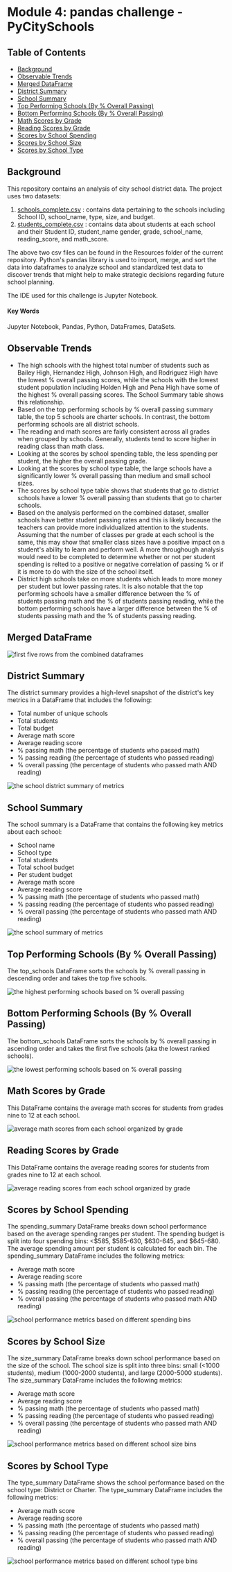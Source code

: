 # Module 4: pandas challenge - PyCitySchools

## Table of Contents
* [Background](https://github.com/dspataru/pandas-challenge/blob/main/README.md#background)
* [Observable Trends](https://github.com/dspataru/pandas-challenge/blob/main/README.md#observable-trends)
* [Merged DataFrame](https://github.com/dspataru/pandas-challenge/blob/main/README.md#merged-dataframe)
* [District Summary](https://github.com/dspataru/pandas-challenge/blob/main/README.md#district-summary)
* [School Summary](https://github.com/dspataru/pandas-challenge/blob/main/README.md#school-summary)
* [Top Performing Schools (By % Overall Passing)](https://github.com/dspataru/pandas-challenge/blob/main/README.md#top-performing-schools-by--overall-passing)
* [Bottom Performing Schools (By % Overall Passing)](https://github.com/dspataru/pandas-challenge/blob/main/README.md#bottom-performing-schools-by--overall-passing)
* [Math Scores by Grade](https://github.com/dspataru/pandas-challenge/blob/main/README.md#math-scores-by-grade)
* [Reading Scores by Grade](https://github.com/dspataru/pandas-challenge/blob/main/README.md#reading-scores-by-grade)
* [Scores by School Spending](https://github.com/dspataru/pandas-challenge/blob/main/README.md#scores-by-school-spending)
* [Scores by School Size](https://github.com/dspataru/pandas-challenge/blob/main/README.md#scores-by-school-size)
* [Scores by School Type](https://github.com/dspataru/pandas-challenge/blob/main/README.md#scores-by-school-type)

## Background

This repository contains an analysis of city school district data. The project uses two datasets:
1. [schools_complete.csv](https://github.com/dspataru/pandas-challenge/blob/main/Resources/schools_complete.csv) : contains data pertaining to the schools including School ID, school_name, type, size, and budget.
2. [students_complete.csv](https://github.com/dspataru/pandas-challenge/blob/main/Resources/students_complete.csv) : contains data about students at each school and their Student ID, student_name gender, grade, school_name, reading_score, and math_score.

The above two csv files can be found in the Resources folder of the current repository. Python's pandas library is used to import, merge, and sort the data into dataframes to analyze school and standardized test data to discover trends that might help to make strategic decisions regarding future school planning.

The IDE used for this challenge is Jupyter Notebook.

#### Key Words
Jupyter Notebook, Pandas, Python, DataFrames, DataSets.

## Observable Trends

* The high schools with the highest total number of students such as Bailey High, Hernandez High, Johnson High, and Rodriguez High have the lowest % overall passing scores, while the schools with the lowest student population including Holden High and Pena High have some of the highest % overall passing scores. The School Summary table shows this relationship.
* Based on the top performing schools by % overall passing summary table, the top 5 schools are charter schools. In contrast, the bottom performing schools are all district schools.
* The reading and math scores are fairly consistent across all grades when grouped by schools. Generally, students tend to score higher in reading class than math class.
* Looking at the scores by school spending table, the less spending per student, the higher the overall passing grade.
* Looking at the scores by school type table, the large schools have a significantly lower % overall passing than medium and small school sizes.
* The scores by school type table shows that students that go to district schools have a lower % overall passing than students that go to charter schools.
* Based on the analysis performed on the combined dataset, smaller schools have better student passing rates and this is likely because the teachers can provide more individualized attention to the students. Assuming that the number of classes per grade at each school is the same, this may show that smaller class sizes have a positive impact on a student's ability to learn and perform well. A more throughough analysis would need to be completed to determine whether or not per student spending is relted to a positive or negative correlation of passing % or if it is more to do with the size of the school itself.
* District high schools take on more students which leads to more money per student but lower passing rates. It is also notable that the top performing schools have a smaller difference between the % of students passing math and the % of students passing reading, while the bottom performing schools have a larger difference between the % of students passing math and the % of students passing reading. 

## Merged DataFrame

![first five rows from the combined dataframes](Images/combined_df_first_five.png)

## District Summary

The district summary provides a high-level snapshot of the district's key metrics in a DataFrame that includes the following:
* Total number of unique schools
* Total students
* Total budget
* Average math score
* Average reading score
* % passing math (the percentage of students who passed math)
* % passing reading (the percentage of students who passed reading) 
* % overall passing (the percentage of students who passed math AND reading)

![the school district summary of metrics](Images/district_summary_table.png)

## School Summary

The school summary is a DataFrame that contains the following key metrics about each school:
* School name
* School type
* Total students
* Total school budget
* Per student budget
* Average math score
* Average reading score
* % passing math (the percentage of students who passed math)
* % passing reading (the percentage of students who passed reading)
* % overall passing (the percentage of students who passed math AND reading)

![the school summary of metrics](Images/school_summary_table.png)

## Top Performing Schools (By % Overall Passing)

The top_schools DataFrame sorts the schools by % overall passing in descending order and takes the top five schools.

![the highest performing schools based on % overall passing](Images/highest_performing_schools_overall_passing.png)

## Bottom Performing Schools (By % Overall Passing)

The bottom_schools DataFrame sorts the schools by % overall passing in ascending order and takes the first five schools (aka the lowest ranked schools).

![the lowest performing schools based on % overall passing](Images/lowest_performing_schools_overall_passing.png)

## Math Scores by Grade

This DataFrame contains the average math scores for students from grades nine to 12 at each school.

![average math scores from each school organized by grade](Images/math_scores_by_grade.png)

## Reading Scores by Grade

This DataFrame contains the average reading scores for students from grades nine to 12 at each school.

![average reading scores from each school organized by grade](Images/reading_scores_by_grade.png)

## Scores by School Spending

The spending_summary DataFrame breaks down school performance based on the average spending ranges per student. The spending budget is split into four spending bins: <$585, $585-630, $630-645, and $645-680. The average spending amount per student is calculated for each bin. The spending_summary DataFrame includes the following metrics:
* Average math score
* Average reading score
* % passing math (the percentage of students who passed math)
* % passing reading (the percentage of students who passed reading)
* % overall passing (the percentage of students who passed math AND reading)

![school performance metrics based on different spending bins](Images/scores_by_school_spending.png)

## Scores by School Size

The size_summary DataFrame breaks down school performance based on the size of the school. The school size is split into three bins: small (<1000 students), medium (1000-2000 students), and large (2000-5000 students). The size_summary DataFrame includes the following metrics:
* Average math score
* Average reading score
* % passing math (the percentage of students who passed math)
* % passing reading (the percentage of students who passed reading)
* % overall passing (the percentage of students who passed math AND reading)

![school performance metrics based on different school size bins](Images/scores_by_school_size.png)

## Scores by School Type

The type_summary DataFrame shows the school performance based on the school type: District or Charter. The type_summary DataFrame includes the following metrics:
* Average math score
* Average reading score
* % passing math (the percentage of students who passed math)
* % passing reading (the percentage of students who passed reading)
* % overall passing (the percentage of students who passed math AND reading)

![school performance metrics based on different school type bins](Images/scores_by_school_type.png)

